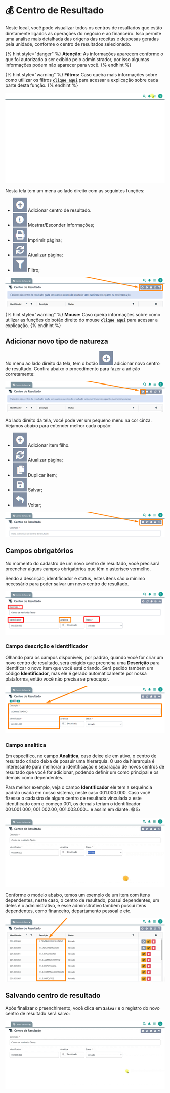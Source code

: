 # 💰 Centro de Resultado

Neste local, você pode visualizar todos os centros de resultados que estão diretamente ligados às operações do negócio e ao financeiro. Isso permite uma análise mais detalhada das origens das receitas e despesas geradas pela unidade, conforme o centro de resultados selecionado.

{% hint style="danger" %}
**Atenção:** As informações aparecem conforme o que foi autorizado a ser exibido pelo administrador, por isso algumas informações podem não aparecer para você.
{% endhint %}

{% hint style="warning" %}
**Filtros:** Caso queira mais informações sobre como utilizar os filtros [**`clique aqui`**](/erp-v2/primeiro_acesso/filtros.md) para acessar a explicação sobre cada parte desta função.
{% endhint %}

![](/erp-v2/assets/funcionalidades/parametrizacao/aba_centro_resultado.gif)

Nesta tela tem um menu ao lado direito com as seguintes funções:

- <img src="/erp-v2/assets/icon_add.png" alt="" data-size="line"> Adicionar centro de resultado.
- <img src="/erp-v2/assets/icon_exibir.png" alt="" data-size="line"> Mostrar/Esconder informações;
- <img src="/erp-v2/assets/icon_imprimir.png" alt="" data-size="line"> Imprimir página;
- <img src="/erp-v2/assets/icon_atualizar.png" alt="" data-size="line"> Atualizar página;
- <img src="/erp-v2/assets/icon_filtro.png" alt="" data-size="line"> Filtro;

![](/erp-v2/assets/funcionalidades/parametrizacao/aba_centro_resultado_menu.png)

{% hint style="warning" %}
**Mouse:** Caso queira informações sobre como utilizar as funções do botão direito do mouse [**`clique aqui`**](https://docs.gestao.plus/erp-v2/primeiro_acesso/atalhos_internos#menu-botao-direito-do-mouse) para acessar a explicação.
{% endhint %}

## Adicionar novo tipo de natureza

No menu ao lado direito da tela, tem o botão <img src="/erp-v2/assets/icon_add.png" alt="" data-size="line"> adicionar novo centro de resultado. Confira abaixo o procedimento para fazer a adição corretamente:

![](/erp-v2/assets/funcionalidades/parametrizacao/aba_centro_resultado_add.png)

Ao lado direito da tela, você pode ver um pequeno menu na cor cinza. Vejamos abaixo para entender melhor cada opção:

- <img src="/erp-v2/assets/icon_add.png" alt="" data-size="line"> Adicionar item filho.
- <img src="/erp-v2/assets/icon_atualizar.png" alt="" data-size="line"> Atualizar página;
- <img src="/erp-v2/assets/icon_duplicar.png" alt="" data-size="line"> Duplicar item;
- <img src="/erp-v2/assets/icon_salvar.png" alt="" data-size="line"> Salvar;
- <img src="/erp-v2/assets/icon_voltar.png" alt="" data-size="line"> Voltar;

![](/erp-v2/assets/funcionalidades/parametrizacao/aba_centro_resultado_add_menu.png)

## Campos obrigatórios

No momento do cadastro de um novo centro de resultado, você precisará preencher alguns campos obrigatórios que têm o asterisco vermelho. 

Sendo a descrição, identificador e status, estes itens são o mínimo necessário para poder salvar um novo centro de resultado.

![](/erp-v2/assets/funcionalidades/parametrizacao/aba_centro_resultado_add_centro.png)

### Campo descrição e identificador

Olhando para os campos disponíveis, por padrão, quando você for criar um novo centro de resultado, será exigido que preencha uma **Descrição** para identificar o novo item que você está criando. Será pedido tambem um código **Identificador**, mas ele é gerado automaticamente por nossa plataforma, então você não precisa se preocupar.

![](/erp-v2/assets/funcionalidades/parametrizacao/aba_centro_resultado_add_campos_descricao_identificador.png)

### Campo analítica

Em específico, no campo **Analítica**, caso deixe ele em ativo, o centro de resultado criado deixa de possuir uma hierarquia. O uso da hierarquia é interessante para melhorar a identificação e separação de novos centros de resultado que você for adicionar, podendo definir um como principal e os demais como dependentes.

Para melhor exemplo, veja o campo **Identificador** ele tem a sequência padrão usada em nosso sistema, neste caso 001.000.000. Caso você fizesse o cadastro de algum centro de resultado vínculada a este identificado com o começo 001, os demais teriam o identificador 001.001.000, 001.002.00, 001.003.000... e assim em diante. 😁👍

![](/erp-v2/assets/funcionalidades/parametrizacao/aba_centro_resultado_add_menu.gif)

Conforme o modelo abaixo, temos um exemplo de um item com itens dependentes, neste caso, o centro de resultado, possui dependentes, um deles é o administrativo, e esse adminsitrativo também possui itens dependentes, como financeiro, departamento pessoal e etc.

![](/erp-v2/assets/funcionalidades/parametrizacao/aba_centro_resultado_add_campo_analitica_exemplo.png)

## Salvando centro de resultado

Após finalizar o preenchimento, você clica em **`Salvar`** e o registro do novo centro de resultado será salvo:

![](/erp-v2/assets/funcionalidades/parametrizacao/aba_centro_resultado_add_salvar.gif)

<br>